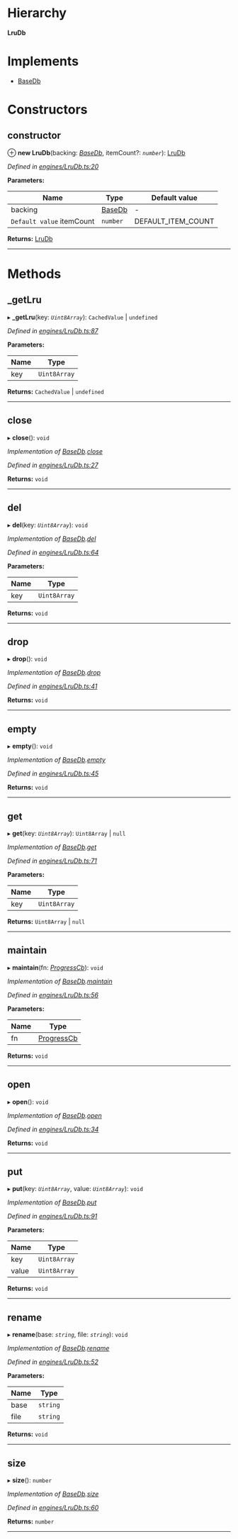 

# Hierarchy

**LruDb**

# Implements

* [BaseDb](../interfaces/_types_.basedb.md)

# Constructors

<a id="constructor"></a>

##  constructor

⊕ **new LruDb**(backing: *[BaseDb](../interfaces/_types_.basedb.md)*, itemCount?: *`number`*): [LruDb](_engines_lrudb_.lrudb.md)

*Defined in [engines/LruDb.ts:20](https://github.com/polkadot-js/common/blob/6506c10/packages/db/src/engines/LruDb.ts#L20)*

**Parameters:**

| Name | Type | Default value |
| ------ | ------ | ------ |
| backing | [BaseDb](../interfaces/_types_.basedb.md) | - |
| `Default value` itemCount | `number` |  DEFAULT_ITEM_COUNT |

**Returns:** [LruDb](_engines_lrudb_.lrudb.md)

___

# Methods

<a id="_getlru"></a>

##  _getLru

▸ **_getLru**(key: *`Uint8Array`*): `CachedValue` \| `undefined`

*Defined in [engines/LruDb.ts:87](https://github.com/polkadot-js/common/blob/6506c10/packages/db/src/engines/LruDb.ts#L87)*

**Parameters:**

| Name | Type |
| ------ | ------ |
| key | `Uint8Array` |

**Returns:** `CachedValue` \| `undefined`

___
<a id="close"></a>

##  close

▸ **close**(): `void`

*Implementation of [BaseDb](../interfaces/_types_.basedb.md).[close](../interfaces/_types_.basedb.md#close)*

*Defined in [engines/LruDb.ts:27](https://github.com/polkadot-js/common/blob/6506c10/packages/db/src/engines/LruDb.ts#L27)*

**Returns:** `void`

___
<a id="del"></a>

##  del

▸ **del**(key: *`Uint8Array`*): `void`

*Implementation of [BaseDb](../interfaces/_types_.basedb.md).[del](../interfaces/_types_.basedb.md#del)*

*Defined in [engines/LruDb.ts:64](https://github.com/polkadot-js/common/blob/6506c10/packages/db/src/engines/LruDb.ts#L64)*

**Parameters:**

| Name | Type |
| ------ | ------ |
| key | `Uint8Array` |

**Returns:** `void`

___
<a id="drop"></a>

##  drop

▸ **drop**(): `void`

*Implementation of [BaseDb](../interfaces/_types_.basedb.md).[drop](../interfaces/_types_.basedb.md#drop)*

*Defined in [engines/LruDb.ts:41](https://github.com/polkadot-js/common/blob/6506c10/packages/db/src/engines/LruDb.ts#L41)*

**Returns:** `void`

___
<a id="empty"></a>

##  empty

▸ **empty**(): `void`

*Implementation of [BaseDb](../interfaces/_types_.basedb.md).[empty](../interfaces/_types_.basedb.md#empty)*

*Defined in [engines/LruDb.ts:45](https://github.com/polkadot-js/common/blob/6506c10/packages/db/src/engines/LruDb.ts#L45)*

**Returns:** `void`

___
<a id="get"></a>

##  get

▸ **get**(key: *`Uint8Array`*): `Uint8Array` \| `null`

*Implementation of [BaseDb](../interfaces/_types_.basedb.md).[get](../interfaces/_types_.basedb.md#get)*

*Defined in [engines/LruDb.ts:71](https://github.com/polkadot-js/common/blob/6506c10/packages/db/src/engines/LruDb.ts#L71)*

**Parameters:**

| Name | Type |
| ------ | ------ |
| key | `Uint8Array` |

**Returns:** `Uint8Array` \| `null`

___
<a id="maintain"></a>

##  maintain

▸ **maintain**(fn: *[ProgressCb](../modules/_types_.md#progresscb)*): `void`

*Implementation of [BaseDb](../interfaces/_types_.basedb.md).[maintain](../interfaces/_types_.basedb.md#maintain)*

*Defined in [engines/LruDb.ts:56](https://github.com/polkadot-js/common/blob/6506c10/packages/db/src/engines/LruDb.ts#L56)*

**Parameters:**

| Name | Type |
| ------ | ------ |
| fn | [ProgressCb](../modules/_types_.md#progresscb) |

**Returns:** `void`

___
<a id="open"></a>

##  open

▸ **open**(): `void`

*Implementation of [BaseDb](../interfaces/_types_.basedb.md).[open](../interfaces/_types_.basedb.md#open)*

*Defined in [engines/LruDb.ts:34](https://github.com/polkadot-js/common/blob/6506c10/packages/db/src/engines/LruDb.ts#L34)*

**Returns:** `void`

___
<a id="put"></a>

##  put

▸ **put**(key: *`Uint8Array`*, value: *`Uint8Array`*): `void`

*Implementation of [BaseDb](../interfaces/_types_.basedb.md).[put](../interfaces/_types_.basedb.md#put)*

*Defined in [engines/LruDb.ts:91](https://github.com/polkadot-js/common/blob/6506c10/packages/db/src/engines/LruDb.ts#L91)*

**Parameters:**

| Name | Type |
| ------ | ------ |
| key | `Uint8Array` |
| value | `Uint8Array` |

**Returns:** `void`

___
<a id="rename"></a>

##  rename

▸ **rename**(base: *`string`*, file: *`string`*): `void`

*Implementation of [BaseDb](../interfaces/_types_.basedb.md).[rename](../interfaces/_types_.basedb.md#rename)*

*Defined in [engines/LruDb.ts:52](https://github.com/polkadot-js/common/blob/6506c10/packages/db/src/engines/LruDb.ts#L52)*

**Parameters:**

| Name | Type |
| ------ | ------ |
| base | `string` |
| file | `string` |

**Returns:** `void`

___
<a id="size"></a>

##  size

▸ **size**(): `number`

*Implementation of [BaseDb](../interfaces/_types_.basedb.md).[size](../interfaces/_types_.basedb.md#size)*

*Defined in [engines/LruDb.ts:60](https://github.com/polkadot-js/common/blob/6506c10/packages/db/src/engines/LruDb.ts#L60)*

**Returns:** `number`

___

